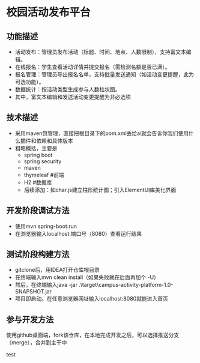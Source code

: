 # 校园活动发布平台
## 功能描述
- 活动发布：管理员发布活动（标题、时间、地点、人数限制），支持富文本编辑。
- 在线报名：学生查看活动详情并提交报名（需检测名额是否已满）。
- 报名管理：管理员导出报名名单，支持批量发送通知（如活动变更提醒，此为可选功能）。
- 数据统计：按活动类型生成参与人数柱状图。
- 其中，富文本编辑和发送活动变更提醒为非必选项
## 技术描述
- 采用maven包管理，直接把根目录下的pom.xml丢给ai就会告诉你我们使用什么插件和依赖和具体版本
- 粗略概括，主要是
  - spring boot
  - spring security
  - maven
  - thymeleaf #前端
  - H2 #数据库
  - 后续添加：如char.js建立柱形统计图；引入ElementUI库美化界面
## 开发阶段调试方法
- 使用mvn spring-boot:run
- 在浏览器输入localhost:端口号（8080）查看运行结果
## 测试阶段构建方法
- gitclone后，用IDEA打开仓库根目录
- 在终端输入mvn clean install（如果失败就在后面再加个 -U）
- 然后，在终端输入java -jar .\target\campus-activity-platform-1.0-SNAPSHOT.jar
- 项目即启动。在任意浏览器网址输入localhost:8080就能进入首页
## 参与开发方法
使用github桌面端，fork该仓库，在本地完成开发之后，可以选择推送分支（merge），合并到主干中

test
